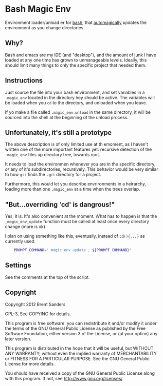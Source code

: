 Bash Magic Env
==============

Environment loader/unload er for [bash][1], that [automagically][2]
updates the environment as you change directories.

Why?
----

Bash and emacs are my IDE (and "desktop"), and the amount of junk I
have loaded at any one time has grown to unmanageable levels.
Ideally, this should limit many things to only the specific project
that needed them.

Instructions
------------

Just source the file into your bash environment, and 
set variables in a `.magic_env` located in the directory
hey should be active. The variables will be loaded  when you
`cd` to the directory, and unloaded when you leave.

If yo make a file called `.magic_env.unload` in the same
directory, it will be sourced into the shell  at the beginning
of the unload process.

Unfortunately, it's still a prototype
-------------------------------------

The above description is of only limited use at th emoment, as I
haven't written one of the more important features yet: recursive
detection of the `.magic_env` files up directory tree, towards root.

It needs to load the environmen whenever you are in the specific
directory, _or_ any of it's subdirectories, recursively.
This behavior would be very similar to how `git` finds the `.git`
directory for a project.

Furthermore, this would let you describe envrironments in a
heirarchy, loading more than one `.magic_env` at a time when
the trees overlap.

"But...overriding 'cd' is dangrous!"
------------------------------------

Yes, it is. It's also convenient at the moment. What has to happen
is that the `_magic_env_update` function must be called at
least once every directory change (more is ok).

I plan on using something like this, eventually, instead
of `cd(){...}` as currently used:

``` sh
    PROMPT_COMMAND="_magic_env_update ; ${PROMPT_COMMAND}"
```

Settings
--------

See the comments at the top of the script.



Copyright
---------

Copyright 2012 Brent Sanders

GPL-3, See COPYING for details.

This program is free software: you can redistribute it and/or modify
it under the terms of the GNU General Public License as published by
the Free Software Foundation, either version 3 of the License, or
(at your option) any later version.

This program is distributed in the hope that it will be useful,
but WITHOUT ANY WARRANTY; without even the implied warranty of
MERCHANTABILITY or FITNESS FOR A PARTICULAR PURPOSE.  See the
GNU General Public License for more details.

You should have received a copy of the GNU General Public License
along with this program.  If not, see <http://www.gnu.org/licenses/>.
    
    
[1]: http://www.gnu.org/software/bash/
[2]: http://catb.org/jargon/html/A/automagically.html


